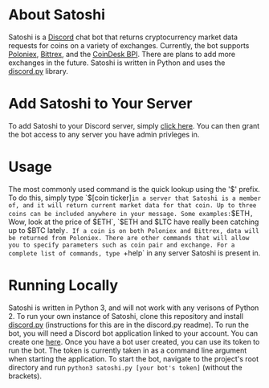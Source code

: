 # About Satoshi

Satoshi is a [Discord](discord.gg) chat bot that returns cryptocurrency market data requests for coins on a variety of exchanges. Currently, the bot supports [Poloniex](https://poloniex.com), [Bittrex](https://bittrex.com), and the [CoinDesk BPI](https://www.coindesk.com/price/). There are plans to add more exchanges in the future. Satoshi is written in Python and uses the [discord.py](https://github.com/Rapptz/discord.py) library.

# Add Satoshi to Your Server

To add Satoshi to your Discord server, simply [click here](https://discordapp.com/oauth2/authorize?client_id=315215494896680972&scope=bot&permissions=0). You can then grant the bot access to any server you have admin privleges in. 

# Usage

The most commonly used command is the quick lookup using the '$' prefix. To do this, simply type `$[coin ticker]` in a server that Satoshi is a member of, and it will return current market data for that coin. Up to three coins can be included anywhere in your message. Some examples: `$ETH`, `Wow, look at the price of $ETH`, `$ETH and $LTC have really been catching up to $BTC lately`. If a coin is on both Poloniex and Bittrex, data will be returned from Poloniex. There are other commands that will allow you to specify parameters such as coin pair and exchange. For a complete list of commands, type `+help` in any server Satoshi is present in.

# Running Locally

Satoshi is written in Python 3, and will not work with any verisons of Python 2. To run your own instance of Satoshi, clone this repository and install [discord.py](https://github.com/Rapptz/discord.py) (instructions for this are in the discord.py readme). To run the bot, you will need a Discord bot application linked to your account. You can create one [here](https://discordapp.com/developers/applications/me). Once you have a bot user created, you can use its token to run the bot. The token is currently taken in as a command line argument when starting the application. To start the bot, navigate to the project's root directory and run `python3 satoshi.py [your bot's token]` (without the brackets). 
